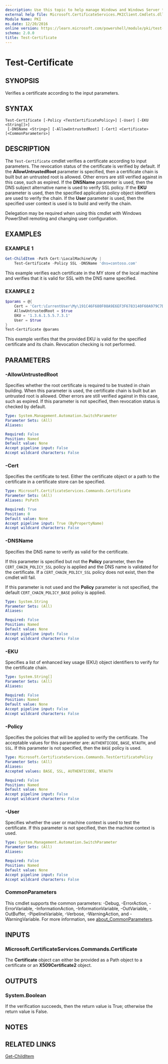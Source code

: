 ```yaml
---
description: Use this topic to help manage Windows and Windows Server technologies with Windows PowerShell.
external help file: Microsoft.CertificateServices.PKIClient.Cmdlets.dll-Help.xml
Module Name: PKI
ms.date: 12/20/2016
online version: https://learn.microsoft.com/powershell/module/pki/test-certificate?view=windowsserver2025-ps&wt.mc_id=ps-gethelp
schema: 2.0.0
title: Test-Certificate
---
```


# Test-Certificate

## SYNOPSIS
Verifies a certificate according to the input parameters.

## SYNTAX

```
Test-Certificate [-Policy <TestCertificatePolicy>] [-User] [-EKU <String[]>]
 [-DNSName <String>] [-AllowUntrustedRoot] [-Cert] <Certificate> [<CommonParameters>]
```

## DESCRIPTION

The `Test-Certificate` cmdlet verifies a certificate according to input parameters. The revocation
status of the certificate is verified by default. If the **AllowUntrustedRoot** parameter is
specified, then a certificate chain is built but an untrusted root is allowed. Other errors are
still verified against in this case, such as expired. If the **DNSName** parameter is used, then the
DNS subject alternative name is used to verify SSL policy. If the **EKU** parameter is used, then
the specified application policy object identifiers are used to verify the chain. If the **User**
parameter is used, then the specified user context is used is to build and verify the chain.

Delegation may be required when using this cmdlet with Windows PowerShell remoting and changing user
configuration.

## EXAMPLES

### EXAMPLE 1

```powershell
Get-ChildItem -Path Cert:\LocalMachine\My |
    Test-Certificate -Policy SSL -DNSName 'dns=contoso.com'
```

This example verifies each certificate in the MY store of the local machine and verifies that it is
valid for SSL with the DNS name specified.

### EXAMPLE 2

```powershell
$params = @{
    Cert = 'Cert:\CurrentUser\My\191C46F680F08A9E6EF3F6783140F60A979C7D3B'
    AllowUntrustedRoot = $true
    EKU = '1.3.6.1.5.5.7.3.1'
    User = $true
}
Test-Certificate @params
```

This example verifies that the provided EKU is valid for the specified certificate and its chain.
Revocation checking is not performed.

## PARAMETERS

### -AllowUntrustedRoot

Specifies whether the root certificate is required to be trusted in chain building. When this
parameter is used, the certificate chain is built but an untrusted root is allowed. Other errors are
still verified against in this case, such as expired. If this parameter is not specified, then
revocation status is checked by default.

```yaml
Type: System.Management.Automation.SwitchParameter
Parameter Sets: (All)
Aliases:

Required: False
Position: Named
Default value: None
Accept pipeline input: False
Accept wildcard characters: False
```

### -Cert

Specifies the certificate to test. Either the certificate object or a path to the certificate in a
certificate store can be specified.

```yaml
Type: Microsoft.CertificateServices.Commands.Certificate
Parameter Sets: (All)
Aliases: PsPath

Required: True
Position: 0
Default value: None
Accept pipeline input: True (ByPropertyName)
Accept wildcard characters: False
```

### -DNSName

Specifies the DNS name to verify as valid for the certificate.

If this parameter is specified but not the **Policy** parameter, then the `CERT_CHAIN_POLICY_SSL`
policy is applied and the DNS name is validated for the certificate. If a `CERT_CHAIN_POLICY_SSL`
policy does not exist, then the cmdlet will fail.

If this parameter is not used and the **Policy** parameter is not specified, the default
`CERT_CHAIN_POLICY_BASE` policy is applied.

```yaml
Type: System.String
Parameter Sets: (All)
Aliases:

Required: False
Position: Named
Default value: None
Accept pipeline input: False
Accept wildcard characters: False
```

### -EKU

Specifies a list of enhanced key usage (EKU) object identifiers to verify for the certificate chain.

```yaml
Type: System.String[]
Parameter Sets: (All)
Aliases:

Required: False
Position: Named
Default value: None
Accept pipeline input: False
Accept wildcard characters: False
```

### -Policy

Specifies the policies that will be applied to verify the certificate. The acceptable values for
this parameter are: `AUTHENTICODE`, `BASE`, `NTAUTH`, and `SSL`. If this parameter is not specified,
then the `BASE` policy is used.

```yaml
Type: Microsoft.CertificateServices.Commands.TestCertificatePolicy
Parameter Sets: (All)
Aliases:
Accepted values: BASE, SSL, AUTHENTICODE, NTAUTH

Required: False
Position: Named
Default value: None
Accept pipeline input: False
Accept wildcard characters: False
```

### -User

Specifies whether the user or machine context is used to test the certificate. If this parameter is
not specified, then the machine context is used.

```yaml
Type: System.Management.Automation.SwitchParameter
Parameter Sets: (All)
Aliases:

Required: False
Position: Named
Default value: None
Accept pipeline input: False
Accept wildcard characters: False
```

### CommonParameters

This cmdlet supports the common parameters: -Debug, -ErrorAction, -ErrorVariable,
-InformationAction, -InformationVariable, -OutVariable, -OutBuffer, -PipelineVariable, -Verbose,
-WarningAction, and -WarningVariable. For more information, see
[about_CommonParameters](https://go.microsoft.com/fwlink/?LinkID=113216).

## INPUTS

### Microsoft.CertificateServices.Commands.Certificate

The **Certificate** object can either be provided as a Path object to a certificate or an
**X509Certificate2** object.

## OUTPUTS

### System.Boolean

If the verification succeeds, then the return value is True; otherwise the return value is False.

## NOTES

## RELATED LINKS

[Get-ChildItem](https://go.microsoft.com/fwlink/p/?LinkId=290488)
